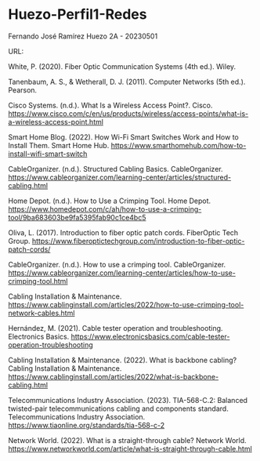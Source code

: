 # Huezo-Perfil1-Redes

Fernando José Ramírez Huezo 2A - 20230501 

URL:

White, P. (2020). Fiber Optic Communication Systems (4th ed.). Wiley.
                                                                                         
Tanenbaum, A. S., & Wetherall, D. J. (2011). Computer Networks (5th ed.). Pearson. 

Cisco Systems. (n.d.). What Is a Wireless Access Point?. Cisco. https://www.cisco.com/c/en/us/products/wireless/access-points/what-is-a-wireless-access-point.html 

Smart Home Blog. (2022). How Wi-Fi Smart Switches Work and How to Install Them. Smart Home Hub. https://www.smarthomehub.com/how-to-install-wifi-smart-switch 

CableOrganizer. (n.d.). Structured Cabling Basics. CableOrganizer. https://www.cableorganizer.com/learning-center/articles/structured-cabling.html 

Home Depot. (n.d.). How to Use a Crimping Tool. Home Depot. https://www.homedepot.com/c/ah/how-to-use-a-crimping-tool/9ba683603be9fa5395fab90c1ce4bc5 

Oliva, L. (2017). Introduction to fiber optic patch cords. FiberOptic Tech Group. https://www.fiberoptictechgroup.com/introduction-to-fiber-optic-patch-cords/ 

CableOrganizer. (n.d.). How to use a crimping tool. CableOrganizer. https://www.cableorganizer.com/learning-center/articles/how-to-use-crimping-tool.html 

Cabling Installation & Maintenance. https://www.cablinginstall.com/articles/2022/how-to-use-crimping-tool-network-cables.html 

Hernández, M. (2021). Cable tester operation and troubleshooting. Electronics Basics. https://www.electronicsbasics.com/cable-tester-operation-troubleshooting 

Cabling Installation & Maintenance. (2022). What is backbone cabling? Cabling Installation & Maintenance. https://www.cablinginstall.com/articles/2022/what-is-backbone-cabling.html 

Telecommunications Industry Association. (2023). TIA-568-C.2: Balanced twisted-pair telecommunications cabling and components standard. Telecommunications Industry Association. https://www.tiaonline.org/standards/tia-568-c-2 

Network World. (2022). What is a straight-through cable? Network World. https://www.networkworld.com/article/what-is-straight-through-cable.html 
